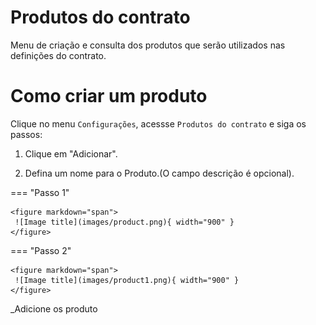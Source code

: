 # Produtos do contrato

Menu de criação e consulta dos produtos que serão utilizados nas definições do contrato. 

# Como criar um produto

Clique no menu `Configurações`, acessse `Produtos do contrato` e siga os passos:

1. Clique em "Adicionar".

2. Defina um nome para o Produto.(O campo descrição é opcional).

=== "Passo 1"

    <figure markdown="span">
     ![Image title](images/product.png){ width="900" }
    </figure>


=== "Passo 2"

    <figure markdown="span">
     ![Image title](images/product1.png){ width="900" }
    </figure>
    

_Adicione os produto